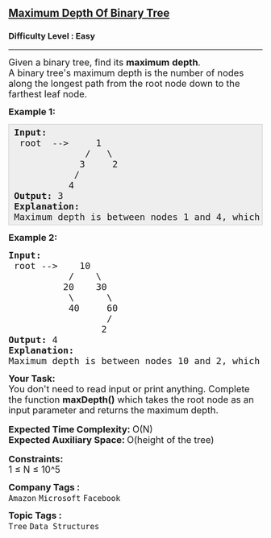 <h2><a href="https://www.geeksforgeeks.org/problems/maximum-depth-of-binary-tree/1?page=2&category=Tree&difficulty=Easy&status=unsolved&sortBy=submissions">Maximum Depth Of Binary Tree</a></h2><h3>Difficulty Level : Easy</h3><hr><div class="problems_problem_content__Xm_eO"><p><span style="font-size: 18px;">Given a binary tree, find its <strong>maximum</strong>&nbsp;<strong>depth</strong>.<br>A binary tree's maximum depth is the number of nodes along the longest path from the root node down to the farthest leaf node.</span></p>
<p><span style="font-size: 18px;"><strong>Example 1:</strong></span></p>
<pre style="background: #eeeeee; border: 1px solid #cccccc; padding: 5px 10px; --darkreader-inline-bgimage: initial; --darkreader-inline-bgcolor: #222426; --darkreader-inline-border-top: #3e4446; --darkreader-inline-border-right: #3e4446; --darkreader-inline-border-bottom: #3e4446; --darkreader-inline-border-left: #3e4446;"><span style="font-size: 18px;"><strong>Input:</strong><br>&nbsp;root&nbsp; --&gt;&nbsp; &nbsp; &nbsp;1<br>  &nbsp; &nbsp;  &nbsp; &nbsp; &nbsp; /&nbsp;&nbsp; \<br>  &nbsp; &nbsp; &nbsp; &nbsp;   3&nbsp; &nbsp;  2<br>  &nbsp; &nbsp; &nbsp; &nbsp;  /<br>  &nbsp; &nbsp; &nbsp; &nbsp; 4 &nbsp;&nbsp;&nbsp;&nbsp;&nbsp;&nbsp;&nbsp;&nbsp;&nbsp; </span><br><strong><span style="font-size: 18px;">Output:</span></strong><span style="font-size: 18px;"> 3<br><strong>Explanation:</strong><br>Maximum depth is between nodes 1 and 4, which is 3.</span></pre>
<p><span style="font-size: 18px;"><strong>Example 2:</strong></span></p>
<pre><span style="font-size: 18px;"><strong>Input:</strong>
 root --&gt;    10
           /    \
          20    30
           \      \  
           40     60
                  /
                 2 </span>
<strong><span style="font-size: 18px;">Output: </span></strong><span style="font-size: 18px;">4
<strong>Explanation:</strong>
Maximum depth is between nodes 10 and 2, which is 4
</span></pre>
<p><span style="font-size: 18px;"><strong>Your Task: &nbsp;</strong><br>You don't need to read input or print anything. Complete the function <strong>maxDepth()</strong> which takes the root node as an input parameter and returns the maximum depth.</span><br>&nbsp;<br><span style="font-size: 18px;"><strong>Expected Time Complexity: </strong>O(N)<br><strong>Expected Auxiliary Space: </strong>O(height of the tree)</span><br>&nbsp;<br><span style="font-size: 18px;"><strong>Constraints:</strong><br>1 ≤ N ≤ 10^5</span></p></div><p><span style=font-size:18px><strong>Company Tags : </strong><br><code>Amazon</code>&nbsp;<code>Microsoft</code>&nbsp;<code>Facebook</code>&nbsp;<br><p><span style=font-size:18px><strong>Topic Tags : </strong><br><code>Tree</code>&nbsp;<code>Data Structures</code>&nbsp;